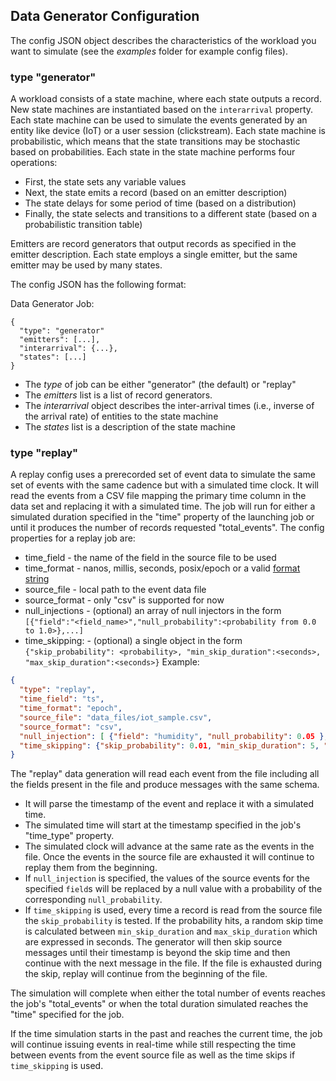 ## Data Generator Configuration

The config JSON object describes the characteristics of the workload you want to simulate (see the _examples_ folder for example config files).

### type "generator"
A workload consists of a state machine, where each state outputs a record.
New state machines are instantiated based on the `interarrival` property.
Each state machine can be used to simulate the events generated by an entity like device (IoT) or a user session (clickstream).
Each state machine is probabilistic, which means that the state transitions may be stochastic based on probabilities.
Each state in the state machine performs four operations:
- First, the state sets any variable values
- Next, the state emits a record (based on an emitter description)
- The state delays for some period of time (based on a distribution)
- Finally, the state selects and transitions to a different state (based on a probabilistic transition table)

Emitters are record generators that output records as specified in the emitter description.
Each state employs a single emitter, but the same emitter may be used by many states.

The config JSON has the following format:

Data Generator Job:
```
{
  "type": "generator" 
  "emitters": [...], 
  "interarrival": {...},
  "states": [...]
}
```
- The _type_ of job can be either "generator" (the default) or "replay"
- The _emitters_ list is a list of record generators.
- The _interarrival_ object describes the inter-arrival times (i.e., inverse of the arrival rate) of entities to the state machine
- The _states_ list is a description of the state machine


### type "replay"

A replay config uses a prerecorded set of event data to simulate the same set of events with the same cadence but with a simulated time clock. It will read the events from a CSV file mapping the primary time column in the data set and replacing it with a simulated time. The job will run for either a simulated duration specified in the "time" property of the launching job or until it produces the number of records requested "total_events". The config properties for a replay job are:
- time_field - the name of the field in the source file to be used
- time_format - nanos, millis, seconds, posix/epoch or a valid [format string](https://docs.python.org/3/library/datetime.html#format-codes) 
- source_file - local path to the event data file
- source_format - only "csv" is supported for now
- null_injections - (optional) an array of null injectors in the form `[{"field":"<field_name>","null_probability":<probability from 0.0 to 1.0>},...]`
- time_skipping: - (optional) a single object in the form `{"skip_probability": <probability>, "min_skip_duration":<seconds>, "max_skip_duration":<seconds>}`
Example:
```json
{
  "type": "replay",
  "time_field": "ts",
  "time_format": "epoch",
  "source_file": "data_files/iot_sample.csv",
  "source_format": "csv",
  "null_injection": [ {"field": "humidity", "null_probability": 0.05 }, {"field": "temp", "null_probability": 0.01}],
  "time_skipping": {"skip_probability": 0.01, "min_skip_duration": 5, "max_skip_duration": 300}
}
```

The "replay" data generation will read each event from the file including all the fields present in the file and produce messages with the same schema. 
- It will parse the timestamp of the event and replace it with a simulated time. 
- The simulated time will start at the timestamp specified in the job's "time_type" property. 
- The simulated clock will advance at the same rate as the events in the file. Once the events in the source file are exhausted it will continue to replay them from the beginning.
- If `null_injection` is specified, the values of the source events for the specified `field`s will be replaced by a null value with a probability of the corresponding `null_probability`. 
- If `time_skipping` is used, every time a record is read from the source file the `skip_probability` is tested. If the probability hits, a random skip time is calculated between `min_skip_duration` and `max_skip_duration` which are expressed in seconds. The generator will then skip source messages until their timestamp is beyond the skip time and then continue with the next message in the file. If the file is exhausted during the skip, replay will continue from the beginning of the file.

The simulation will complete when either the total number of events reaches the job's "total_events" or when the total duration simulated reaches the "time" specified for the job.

If the time simulation starts in the past and reaches the current time, the job will continue issuing events in real-time while still respecting the time between events from the event source file as well as the time skips if `time_skipping` is used.
